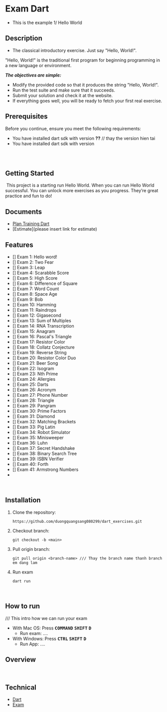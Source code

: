 # Exam Dart
- This is the example 1/ Hello World
​
## Description
- The classical introductory exercise. Just say "Hello, World!".

"Hello, World!" is the traditional first program for beginning programming in a new language or environment.

***The objectives are simple:***

- Modify the provided code so that it produces the string "Hello, World!".
- Run the test suite and make sure that it succeeds.
- Submit your solution and check it at the website.
- If everything goes well, you will be ready to fetch your first real exercise.
## Prerequisites
Before you continue, ensure you meet the following requirements:
​
* You have installed dart sdk with version __??__ // thay the version hien tai
* You have installed dart sdk with version
​
    ```
    
    ```
​
## Getting Started
​
This project is a starting run Hello World. When you can run Hello World successful. You can unlock more exercises as you progress. They’re great practice and fun to do!
​
## Documents
- [Plan Training Dart](https://docs.google.com/document/d/1k9KGrxuv_n_KazlG5lyqd6AOTHDUGlshsaMOrhVMaLw/edit)
- [Estimate](please insert link for estimate)
​
## Features
- [] Exam 1: Hello word!
- [] Exam 2: Two Fear
- [] Exam 3: Leap
- [] Exam 4: Scarabble Score
- [] Exam 5: High Score
- [] Exam 6: Difference of Square
- [] Exam 7: Word Count
- [] Exam 8: Space Age 
- [] Exam 9: Bob
- [] Exam 10: Hamming
- [] Exam 11: Raindrops
- [] Exam 12: Gigasecond
- [] Exam 13: Sum of Multiples
- [] Exam 14: RNA Transcription
- [] Exam 15: Anagram
- [] Exam 16: Pascal's Triangle
- [] Exam 17: Resistor Color
- [] Exam 18: Collatz Conjecture
- [] Exam 19: Reverse String
- [] Exam 20: Resistor Color Duo
- [] Exam 21: Beer Song
- [] Exam 22: Isogram
- [] Exam 23: Nth Prime
- [] Exam 24: Allergies
- [] Exam 25: Darts
- [] Exam 26: Acronym
- [] Exam 27: Phone Number
- [] Exam 28: Triangle
- [] Exam 29: Pangram
- [] Exam 30: Prime Factors
- [] Exam 31: Diamond
- [] Exam 32: Matching Brackets
- [] Exam 33: Pig Latin
- [] Exam 34: Robot Simulator
- [] Exam 35: Minisweeper
- [] Exam 36: Luhn
- [] Exam 37: Secret Handshake 
- [] Exam 38: Binary Search Tree
- [] Exam 39: ISBN Verifier
- [] Exam 40: Forth
- [] Exam 41: Armstrong Numbers
- 
​
## Installation
1. Clone the repository:
​
    ```
    https://github.com/duongquangsang080299/dart_exercises.git
    ```
2. Checkout branch:
​
    ```
    git checkout -b <main> 
    ```
3. Pull origin branch:
​
    ```
    git pull origin <branch-name> /// Thay the branch name thanh branch em dang lam
    ```
4. Run exam
   ```
   dart run
   ```
​
​
## How to run
/// This intro how we can run your exam
* With Mac OS: Press <kbd>__COMMAND__</kbd> <kbd>__SHIFT__</kbd> <kbd>__D__</kbd>
    - Run exam: ....
* With Windows: Press <kbd>__CTRL__</kbd> <kbd>__SHIFT__</kbd> <kbd>__D__</kbd>
    - Run App: ....
​
## Overview
​
​
## Technical
- [Dart](https://dart.dev/)
- [Exam]()
​
